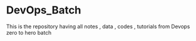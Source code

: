 # DevOps_Batch
This is the repository having all notes , data , codes , tutorials from Devops zero to hero batch 
